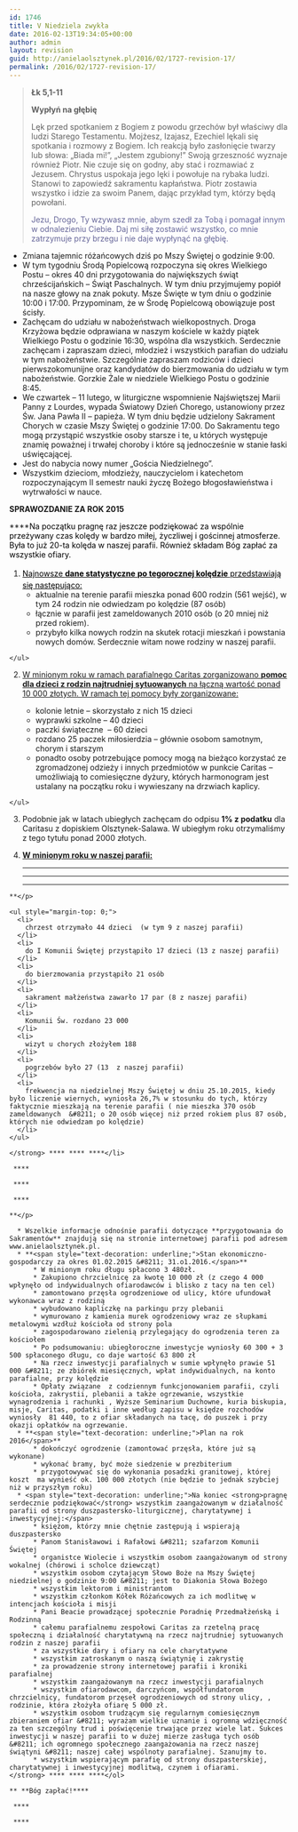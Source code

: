 ```yaml
---
id: 1746
title: V Niedziela zwykła
date: 2016-02-13T19:34:05+00:00
author: admin
layout: revision
guid: http://anielaolsztynek.pl/2016/02/1727-revision-17/
permalink: /2016/02/1727-revision-17/
---
```

> **Łk 5,1-11**
> 
> **Wypłyń na głębię**
> 
> Lęk przed spotkaniem z Bogiem z powodu grzechów był właściwy dla ludzi Starego Testamentu. Mojżesz, Izajasz, Ezechiel lękali się spotkania i rozmowy z Bogiem. Ich reakcją było zasłonięcie twarzy lub słowa: &#8222;Biada mi!&#8221;, &#8222;Jestem zgubiony!&#8221; Swoją grzeszność wyznaje również Piotr. Nie czuje się on godny, aby stać i rozmawiać z Jezusem. Chrystus uspokaja jego lęki i powołuje na rybaka ludzi. Stanowi to zapowiedź sakramentu kapłaństwa. Piotr zostawia wszystko i idzie za swoim Panem, dając przykład tym, którzy będą powołani.
> 
> <span style="color: #666699;">Jezu, Drogo, Ty wzywasz mnie, abym szedł za Tobą i pomagał innym w odnalezieniu Ciebie. Daj mi siłę zostawić wszystko, co mnie zatrzymuje przy brzegu i nie daje wypłynąć na głębię.</span>

  * Zmiana tajemnic różańcowych dziś po Mszy Świętej o godzinie 9:00.
  * W tym tygodniu Środą Popielcową rozpoczyna się okres Wielkiego Postu &#8211; okres 40 dni przygotowania do największych świąt chrześcijańskich &#8211; Świąt Paschalnych. W tym dniu przyjmujemy popiół na nasze głowy na znak pokuty. Msze Święte w tym dniu o godzinie 10:00 i 17:00. Przypominam, że w Środę Popielcową obowiązuje post ścisły.
  * Zachęcam do udziału w nabożeństwach wielkopostnych. Droga Krzyżowa będzie odprawiana w naszym kościele w każdy piątek Wielkiego Postu o godzinie 16:30, wspólna dla wszystkich. Serdecznie zachęcam i zapraszam dzieci, młodzież i wszystkich parafian do udziału w tym nabożeństwie. Szczególnie zapraszam rodziców i dzieci pierwszokomunijne oraz kandydatów do bierzmowania do udziału w tym nabożeństwie. Gorzkie Żale w niedziele Wielkiego Postu o godzinie 8:45.
  * We czwartek &#8211; 11 lutego, w liturgiczne wspomnienie Najświętszej Marii Panny z Lourdes, wypada Światowy Dzień Chorego, ustanowiony przez Św. Jana Pawła II &#8211; papieża. W tym dniu będzie udzielony Sakrament Chorych w czasie Mszy Świętej o godzinie 17:00. Do Sakramentu tego mogą przystąpić wszystkie osoby starsze i te, u których występuje znamię poważnej i trwałej choroby i które są jednocześnie w stanie łaski uświęcającej.
  * Jest do nabycia nowy numer &#8222;Gościa Niedzielnego&#8221;.
  * Wszystkim dzieciom, młodzieży, nauczycielom i katechetom rozpoczynającym II semestr nauki życzę Bożego błogosławieństwa i wytrwałości w nauce.

**SPRAWOZDANIE ZA ROK 2015**

 ****<span style="color: #000000;">Na początku pragnę raz jeszcze podziękować za wspólnie przeżywany czas kolędy w bardzo miłej, życzliwej i gościnnej atmosferze. Była to już 20-ta kolęda w naszej parafii. Również składam Bóg zapłać za wszystkie ofiary.</span>

  1. <span style="color: #000000;"><span style="text-decoration: underline;">Najnowsze <span style="line-height: 24px;"><strong>dane statystyczne</strong></span> <strong>po tegorocznej kolędzie</strong> przedstawiają się następująco:</span></span> <ul style="margin-top: 0;">
      <li>
        aktualnie na terenie parafii mieszka ponad 600 rodzin (561 wejść), w tym 24 rodzin nie odwiedzam po kolędzie (87 osób)
      </li>
      <li>
        łącznie w parafii jest zameldowanych 2010 osób (o 20 mniej niż przed rokiem).
      </li>
      <li>
        przybyło kilka nowych rodzin na skutek rotacji mieszkań i powstania nowych domów. Serdecznie witam nowe rodziny w naszej parafii.
      </li>
    </ul>

  2. <span style="text-decoration: underline;">W minionym roku w ramach parafialnego Caritas zorganizowano <strong>pomoc dla dzieci z rodzin najtrudniej sytuowanych</strong> na łączną wartość ponad 10 000 złotych. W ramach tej pomocy były zorganizowane:<br /> </span></p> <ul style="margin-top: 0;">
      <li>
        kolonie letnie &#8211; skorzystało z nich 15 dzieci
      </li>
      <li>
        wyprawki szkolne &#8211; 40 dzieci
      </li>
      <li>
        paczki świąteczne  &#8211; 60 dzieci
      </li>
      <li>
        rozdano 25 paczek miłosierdzia &#8211; głównie osobom samotnym, chorym i starszym
      </li>
      <li>
        ponadto osoby potrzebujące pomocy mogą na bieżąco korzystać ze zgromadzonej odzieży i innych przedmiotów w punkcie Caritas &#8211; umożliwiają to comiesięczne dyżury, których harmonogram jest ustalany na początku roku i wywieszany na drzwiach kaplicy.
      </li>
    </ul>

  3. Podobnie jak w latach ubiegłych zachęcam do odpisu **1% z podatku** dla Caritasu z dopiskiem Olsztynek-Salawa. W ubiegłym roku otrzymaliśmy z tego tytułu ponad 2000 złotych.
  4. <span style="text-decoration: underline;"><strong>W minionym roku w naszej parafii:<br /> </strong></span></p> 
     ****
    
     ****
    
     ****
    
    **</p> 
    
    <ul style="margin-top: 0;">
      <li>
        chrzest otrzymało 44 dzieci  (w tym 9 z naszej parafii)
      </li>
      <li>
        do I Komunii Świętej przystąpiło 17 dzieci (13 z naszej parafii)
      </li>
      <li>
        do bierzmowania przystąpiło 21 osób
      </li>
      <li>
        sakrament małżeństwa zawarło 17 par (8 z naszej parafii)
      </li>
      <li>
        Komunii Św. rozdano 23 000
      </li>
      <li>
        wizyt u chorych złożyłem 188
      </li>
      <li>
        pogrzebów było 27 (13  z naszej parafii)
      </li>
      <li>
        frekwencja na niedzielnej Mszy Świętej w dniu 25.10.2015, kiedy było liczenie wiernych, wyniosła 26,7% w stosunku do tych, którzy faktycznie mieszkają na terenie parafii ( nie mieszka 370 osób zameldowanych  &#8211; o 20 osób więcej niż przed rokiem plus 87 osób, których nie odwiedzam po kolędzie)
      </li>
    </ul>
    
    </strong> **** **** ****</li> 
    
     ****
    
     ****
    
     ****
    
    **</p> 
    
      * Wszelkie informacje odnośnie parafii dotyczące **przygotowania do Sakramentów** znajdują się na stronie internetowej parafii pod adresem www.anielaolsztynek.pl.
      * **<span style="text-decoration: underline;">Stan ekonomiczno-gospodarczy za okres 01.02.2015 &#8211; 31.o1.2016.</span>** 
          * W minionym roku długu spłacono 3 480zł.
          * Zakupiono chrzcielnicę za kwotę 10 000 zł (z czego 4 000 wpłynęło od indywidualnych ofiarodawców i blisko z tacy na ten cel)
          * zamontowano przęsła ogrodzeniowe od ulicy, które ufundował wykonawca wraz z rodziną
          * wybudowano kapliczkę na parkingu przy plebanii
          * wymurowano z kamienia murek ogrodzeniowy wraz ze słupkami metalowymi wzdłuż kościoła od strony pola
          * zagospodarowano zielenią przylegający do ogrodzenia teren za kościołem
          * Po podsumowaniu: ubiegłoroczne inwestycje wyniosły 60 300 + 3 500 spłaconego długu, co daje wartość 63 800 zł
          * Na rzecz inwestycji parafialnych w sumie wpłynęło prawie 51 000 &#8211; ze zbiórek miesięcznych, wpłat indywidualnych, na konto parafialne, przy kolędzie
          * Opłaty związane  z codziennym funkcjonowaniem parafii, czyli kościoła, zakrystii, plebanii a także ogrzewanie, wszystkie wynagrodzenia i rachunki , Wyższe Seminarium Duchowne, kuria biskupia, misje, Caritas, podatki i inne według zapisu w księdze rozchodów wyniosły  81 440, to z ofiar składanych na tacę, do puszek i przy okazji opłatków na ogrzewanie.
      * **<span style="text-decoration: underline;">Plan na rok 2016</span>** 
          * dokończyć ogrodzenie (zamontować przęsła, które już są wykonane)
          * wykonać bramy, być może siedzenie w prezbiterium
          * przygotowywać się do wykonania posadzki granitowej, której koszt  ma wynieść ok. 100 000 złotych (nie będzie to jednak szybciej niż w przyszłym roku)
      * <span style="text-decoration: underline;">Na koniec <strong>pragnę serdecznie podziękować</strong> wszystkim zaangażowanym w działalność parafii od strony duszpastersko-liturgicznej, charytatywnej i inwestycyjnej:</span> 
          * księżom, którzy mnie chętnie zastępują i wspierają duszpastersko
          * Panom Stanisławowi i Rafałowi &#8211; szafarzom Komunii Świętej
          * organistce Wiolecie i wszystkim osobom zaangażowanym od strony wokalnej (chórowi i scholce dziewcząt)
          * wszystkim osobom czytającym Słowo Boże na Mszy Świętej niedzielnej o godzinie 9:00 &#8211; jest to Diakonia Słowa Bożego
          * wszystkim lektorom i ministrantom
          * wszystkim członkom Kółek Różańcowych za ich modlitwę w intencjach kościoła i misji
          * Pani Beacie prowadzącej społecznie Poradnię Przedmałżeńską i Rodzinną
          * całemu parafialnemu zespołowi Caritas za rzetelną pracę społeczną i działalność charytatywną na rzecz najtrudniej sytuowanych rodzin z naszej parafii
          * za wszystkie dary i ofiary na cele charytatywne
          * wszystkim zatroskanym o naszą świątynię i zakrystię
          * za prowadzenie strony internetowej parafii i kroniki parafialnej
          * wszystkim zaangażowanym na rzecz inwestycji parafialnych
          * wszystkim ofiarodawcom, darczyńcom, współfundatorom chrzcielnicy, fundatorom przęseł ogrodzeniowych od strony ulicy, , rodzinie, która złożyła ofiarę 5 000 zł.
          * wszystkim osobom trudzącym się regularnym comiesięcznym zbieraniem ofiar &#8211; wyrażam wielkie uznanie i ogromną wdzięczność za ten szczególny trud i poświęcenie trwające przez wiele lat. Sukces inwestycji w naszej parafii to w dużej mierze zasługa tych osób &#8211; ich ogromnego społecznego zaangażowania na rzecz naszej świątyni &#8211; naszej całej wspólnoty parafialnej. Szanujmy to.
          * wszystkim wspierającym parafię od strony duszpasterskiej, charytatywnej i inwestycyjnej modlitwą, czynem i ofiarami.
    </strong> **** **** ****</ol> 
    
    ** **Bóg zapłać!****
    
     ****
    
     ****